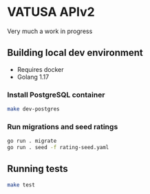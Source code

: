 # VATUSA APIv2

Very much a work in progress

## Building local dev environment

- Requires docker
- Golang 1.17

### Install PostgreSQL container

```bash
make dev-postgres
```

### Run migrations and seed ratings

```bash
go run . migrate
go run . seed -f rating-seed.yaml
```

## Running tests

```bash
make test
```
